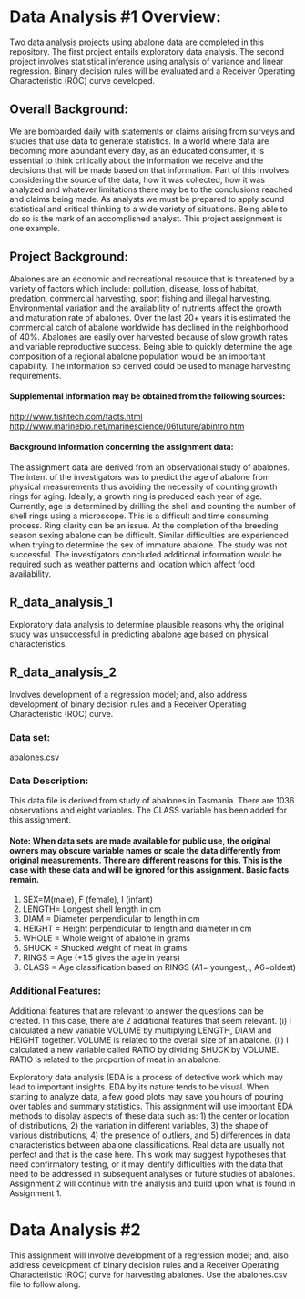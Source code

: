 # Data Analysis #1 Overview:

Two data analysis projects using abalone data are completed in this repository. The first project entails exploratory data analysis. The second project involves statistical inference using analysis of variance and linear regression. Binary decision rules will be evaluated and a Receiver Operating Characteristic (ROC) curve developed.

## Overall Background:
We are bombarded daily with statements or claims arising from surveys and studies that use data to generate statistics. In a world where data are becoming more abundant every day, as an educated consumer, it is essential to think critically about the information we receive and the decisions that will be made based on that information. Part of this involves considering the source of the data, how it was collected, how it was analyzed and whatever limitations there may be to the conclusions reached and claims being made.
As analysts we must be prepared to apply sound statistical and critical thinking to a wide variety of situations. Being able to do so is the mark of an accomplished analyst. This project assignment is one example.
## Project Background:
Abalones are an economic and recreational resource that is threatened by a variety of factors which include: pollution, disease, loss of habitat, predation, commercial harvesting, sport fishing and illegal harvesting. Environmental variation and the availability of nutrients affect the growth and maturation rate of abalones. Over the last 20+ years it is estimated the commercial catch of abalone worldwide has declined in the neighborhood of 40%. Abalones are easily over harvested because of slow growth rates and variable reproductive success. Being able to quickly determine the age composition of a regional abalone population would be an important capability. The information so derived could be used to manage harvesting requirements.

#### Supplemental information may be obtained from the following sources:
http://www.fishtech.com/facts.html http://www.marinebio.net/marinescience/06future/abintro.htm

#### Background information concerning the assignment data:
The assignment data are derived from an observational study of abalones. The intent of the investigators was to predict the age of abalone from physical measurements thus avoiding the necessity of counting growth rings for aging. Ideally, a growth ring is produced each year of age. Currently, age is determined by drilling the shell and counting the number of shell rings using a microscope. This is a difficult and time consuming process. Ring clarity can be an issue. At the completion of the breeding season sexing abalone can be difficult. Similar difficulties are experienced when trying to determine the sex of immature abalone.
The study was not successful. The investigators concluded additional information would be required such as weather patterns and location which affect food availability.
## R_data_analysis_1
Exploratory data analysis to determine plausible reasons why the original study was unsuccessful in predicting abalone age based on physical characteristics.
## R_data_analysis_2
Involves development of a regression model; and, also address development of binary decision rules and a Receiver Operating Characteristic (ROC) curve.

### Data set:
abalones.csv
### Data Description:
This data file is derived from study of abalones in Tasmania. There are 1036 observations and eight variables. The CLASS variable has been added for this assignment.

#### Note: When data sets are made available for public use, the original owners may obscure variable names or scale the data differently from original measurements. There are different reasons for this. This is the case with these data and will be ignored for this assignment. Basic facts remain.
1. SEX=M(male), F (female), I (infant)
2. LENGTH= Longest shell length in cm
3. DIAM = Diameter perpendicular to length in cm
4. HEIGHT = Height perpendicular to length and diameter in cm
5. WHOLE = Whole weight of abalone in grams
6. SHUCK = Shucked weight of meat in grams
7. RINGS = Age (+1.5 gives the age in years)
8. CLASS = Age classification based on RINGS (A1= youngest,., A6=oldest)

### Additional Features:
Additional features that are relevant to answer the questions can be created. In this case, there are 2 additional features that seem relevant. (i) I calculated a new variable VOLUME by multiplying LENGTH, DIAM and HEIGHT together. VOLUME is related to the overall size of an abalone. (ii) I calculated a new variable called RATIO by dividing SHUCK by VOLUME. RATIO is related to the proportion of meat in an abalone.

Exploratory data analysis (EDA is a process of detective work which may lead to important insights. EDA by its nature tends to be visual. When starting to analyze data, a few good plots may save you hours of pouring over tables and summary statistics. This assignment will use important EDA methods to display aspects of these data such as: 1) the center or location of distributions, 2) the variation in different variables, 3) the shape of various distributions, 4) the presence of outliers, and 5) differences in data characteristics between abalone classifications.
Real data are usually not perfect and that is the case here. This work may suggest hypotheses that need confirmatory testing, or it may identify difficulties with the data that need to be addressed in subsequent analyses or future studies of abalones. Assignment 2 will continue with the analysis and build upon what is found in Assignment 1.

# Data Analysis #2
This assignment will involve development of a regression model; and, also address development of binary decision rules and a Receiver Operating Characteristic (ROC) curve for harvesting abalones. Use the abalones.csv file to follow along.
